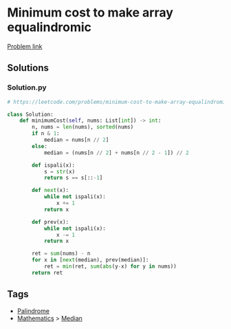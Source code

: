 # Minimum cost to make array equalindromic

[Problem link](https://leetcode.com/problems/minimum-cost-to-make-array-equalindromic/)

## Solutions


### Solution.py
```py
# https://leetcode.com/problems/minimum-cost-to-make-array-equalindromic/

class Solution:
    def minimumCost(self, nums: List[int]) -> int:
        n, nums = len(nums), sorted(nums)
        if n & 1:
            median = nums[n // 2]
        else:
            median = (nums[n // 2] + nums[n // 2 - 1]) // 2

        def ispali(x):
            s = str(x)
            return s == s[::-1]

        def next(x):
            while not ispali(x):
                x += 1
            return x

        def prev(x):
            while not ispali(x):
                x -= 1
            return x

        ret = sum(nums) - n
        for x in [next(median), prev(median)]:
            ret = min(ret, sum(abs(y-x) for y in nums))
        return ret
```
## Tags

* [Palindrome](/README.md#Palindrome)
* [Mathematics](/README.md#Mathematics) > [Median](/README.md#Mathematics-Median)
